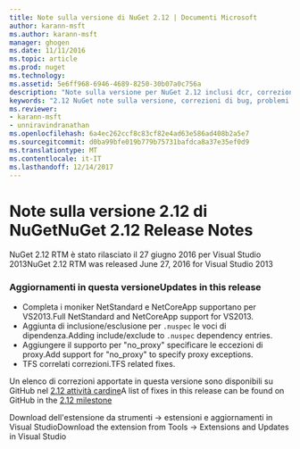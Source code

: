 ```yaml
---
title: Note sulla versione di NuGet 2.12 | Documenti Microsoft
author: karann-msft
ms.author: karann-msft
manager: ghogen
ms.date: 11/11/2016
ms.topic: article
ms.prod: nuget
ms.technology: 
ms.assetid: 5e6ff968-6946-4689-8250-30b07a0c756a
description: "Note sulla versione per NuGet 2.12 inclusi dcr, correzioni di bug, le funzionalità aggiunte e problemi noti."
keywords: "2.12 NuGet note sulla versione, correzioni di bug, problemi noti, aggiunta di funzionalità, eseguire"
ms.reviewer:
- karann-msft
- unniravindranathan
ms.openlocfilehash: 6a4ec262ccf8c83cf82e4ad63e586ad408b2a5e7
ms.sourcegitcommit: d0ba99bfe019b779b75731bafdca8a37e35ef0d9
ms.translationtype: MT
ms.contentlocale: it-IT
ms.lasthandoff: 12/14/2017
---
```

# <a name="nuget-212-release-notes"></a><span data-ttu-id="8b7d9-104">Note sulla versione 2.12 di NuGet</span><span class="sxs-lookup"><span data-stu-id="8b7d9-104">NuGet 2.12 Release Notes</span></span>

<span data-ttu-id="8b7d9-105">NuGet 2.12 RTM è stato rilasciato il 27 giugno 2016 per Visual Studio 2013</span><span class="sxs-lookup"><span data-stu-id="8b7d9-105">NuGet 2.12 RTM was released June 27, 2016 for Visual Studio 2013</span></span>

### <a name="updates-in-this-release"></a><span data-ttu-id="8b7d9-106">Aggiornamenti in questa versione</span><span class="sxs-lookup"><span data-stu-id="8b7d9-106">Updates in this release</span></span>

* <span data-ttu-id="8b7d9-107">Completa i moniker NetStandard e NetCoreApp supportano per VS2013.</span><span class="sxs-lookup"><span data-stu-id="8b7d9-107">Full NetStandard  and NetCoreApp support for VS2013.</span></span>
* <span data-ttu-id="8b7d9-108">Aggiunta di inclusione/esclusione per `.nuspec` le voci di dipendenza.</span><span class="sxs-lookup"><span data-stu-id="8b7d9-108">Adding include/exclude to `.nuspec` dependency entries.</span></span>
* <span data-ttu-id="8b7d9-109">Aggiungere il supporto per "no_proxy" specificare le eccezioni di proxy.</span><span class="sxs-lookup"><span data-stu-id="8b7d9-109">Add support for "no_proxy" to specify proxy exceptions.</span></span>
* <span data-ttu-id="8b7d9-110">TFS correlati correzioni.</span><span class="sxs-lookup"><span data-stu-id="8b7d9-110">TFS related fixes.</span></span>

<span data-ttu-id="8b7d9-111">Un elenco di correzioni apportate in questa versione sono disponibili su GitHub nel [2.12 attività cardine](https://github.com/NuGet/Home/issues?q=milestone%3A2.12+is%3Aclosed)</span><span class="sxs-lookup"><span data-stu-id="8b7d9-111">A list of fixes in this release can be found on GitHub in the [2.12 milestone](https://github.com/NuGet/Home/issues?q=milestone%3A2.12+is%3Aclosed)</span></span>

<span data-ttu-id="8b7d9-112">Download dell'estensione da strumenti -> estensioni e aggiornamenti in Visual Studio</span><span class="sxs-lookup"><span data-stu-id="8b7d9-112">Download the extension from Tools -> Extensions and Updates in Visual Studio</span></span>
